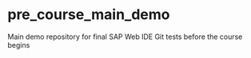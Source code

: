 # pre_course_main_demo
Main demo repository for final SAP Web IDE Git tests before the course begins
